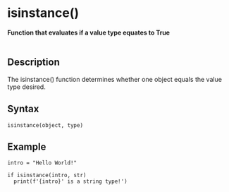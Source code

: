 <div align="left">
  <h1>isinstance()</h1>
  <strong>Function that evaluates if a value type equates to True</strong><br>
</div>
<br>

## Description
The isinstance() function determines whether one object equals the value type desired.

## Syntax
```pseudo
isinstance(object, type)
```

## Example
```
intro = "Hello World!"

if isinstance(intro, str)
  print(f'{intro}' is a string type!')
```